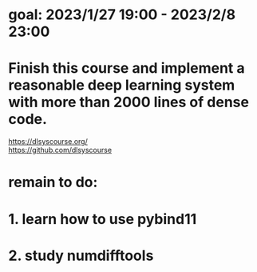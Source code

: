 # goal: 2023/1/27  19:00 - 2023/2/8 23:00
# Finish this course and implement a reasonable deep learning system with more than 2000 lines of dense code.
https://dlsyscourse.org/   
https://github.com/dlsyscourse

# remain to do:
# 1. learn how to use pybind11
# 2. study numdifftools

